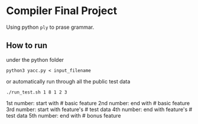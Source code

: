 # Compiler Final Project
Using python `ply` to prase grammar.
## How to run
under the python folder
```shell
python3 yacc.py < input_filename
```
or automatically run through all the public test data
```shell
./run_test.sh 1 8 1 2 3
```
1st number: start with # basic feature
2nd number: end with # basic feature
3rd number: start with feature's # test data
4th number: end with feature's # test data
5th number: end with # bonus feature
